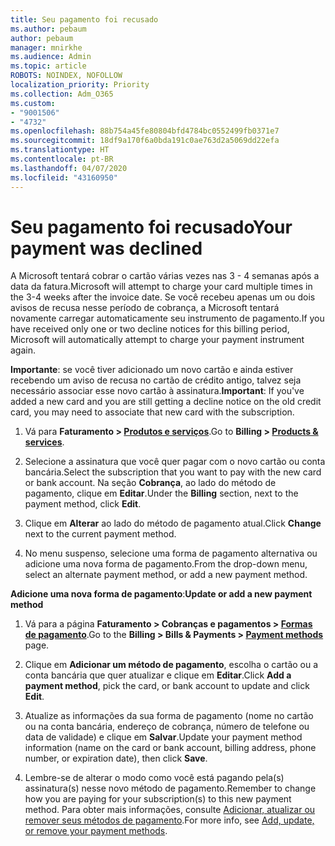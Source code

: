 ```yaml
---
title: Seu pagamento foi recusado
ms.author: pebaum
author: pebaum
manager: mnirkhe
ms.audience: Admin
ms.topic: article
ROBOTS: NOINDEX, NOFOLLOW
localization_priority: Priority
ms.collection: Adm_O365
ms.custom:
- "9001506"
- "4732"
ms.openlocfilehash: 88b754a45fe80804bfd4784bc0552499fb0371e7
ms.sourcegitcommit: 18df9a170f6a0bda191c0ae763d2a5069dd22efa
ms.translationtype: HT
ms.contentlocale: pt-BR
ms.lasthandoff: 04/07/2020
ms.locfileid: "43160950"
---
```

# <a name="your-payment-was-declined"></a><span data-ttu-id="2a1df-102">Seu pagamento foi recusado</span><span class="sxs-lookup"><span data-stu-id="2a1df-102">Your payment was declined</span></span>

<span data-ttu-id="2a1df-103">A Microsoft tentará cobrar o cartão várias vezes nas 3 - 4 semanas após a data da fatura.</span><span class="sxs-lookup"><span data-stu-id="2a1df-103">Microsoft will attempt to charge your card multiple times in the 3-4 weeks after the invoice date.</span></span>  <span data-ttu-id="2a1df-104">Se você recebeu apenas um ou dois avisos de recusa nesse período de cobrança, a Microsoft tentará novamente carregar automaticamente seu instrumento de pagamento.</span><span class="sxs-lookup"><span data-stu-id="2a1df-104">If you have received only one or two decline notices for this billing period, Microsoft will automatically attempt to charge your payment instrument again.</span></span>  

<span data-ttu-id="2a1df-105">**Importante**: se você tiver adicionado um novo cartão e ainda estiver recebendo um aviso de recusa no cartão de crédito antigo, talvez seja necessário associar esse novo cartão à assinatura.</span><span class="sxs-lookup"><span data-stu-id="2a1df-105">**Important**: If you've added a new card and you are still getting a decline notice on the old credit card, you may need to associate that new card with the subscription.</span></span>

1. <span data-ttu-id="2a1df-106">Vá para **Faturamento > [Produtos e serviços](https://go.microsoft.com/fwlink/p/?linkid=842054)**.</span><span class="sxs-lookup"><span data-stu-id="2a1df-106">Go to **Billing > [Products & services](https://go.microsoft.com/fwlink/p/?linkid=842054)**.</span></span>

2. <span data-ttu-id="2a1df-107">Selecione a assinatura que você quer pagar com o novo cartão ou conta bancária.</span><span class="sxs-lookup"><span data-stu-id="2a1df-107">Select the subscription that you want to pay with the new card or bank account.</span></span> <span data-ttu-id="2a1df-108">Na seção **Cobrança**, ao lado do método de pagamento, clique em **Editar**.</span><span class="sxs-lookup"><span data-stu-id="2a1df-108">Under the **Billing** section, next to the payment method, click **Edit**.</span></span>

3. <span data-ttu-id="2a1df-109">Clique em **Alterar** ao lado do método de pagamento atual.</span><span class="sxs-lookup"><span data-stu-id="2a1df-109">Click **Change** next to the current payment method.</span></span>

4. <span data-ttu-id="2a1df-110">No menu suspenso, selecione uma forma de pagamento alternativa ou adicione uma nova forma de pagamento.</span><span class="sxs-lookup"><span data-stu-id="2a1df-110">From the drop-down menu, select an alternate payment method, or add a new payment method.</span></span>

<span data-ttu-id="2a1df-111">**Adicione uma nova forma de pagamento**:</span><span class="sxs-lookup"><span data-stu-id="2a1df-111">**Update or add a new payment method**</span></span>

1. <span data-ttu-id="2a1df-112">Vá para a página **Faturamento > Cobranças e pagamentos > [Formas de pagamento](https://go.microsoft.com/fwlink/p/?linkid=2018806)**.</span><span class="sxs-lookup"><span data-stu-id="2a1df-112">Go to the **Billing > Bills & Payments > [Payment methods](https://go.microsoft.com/fwlink/p/?linkid=2018806)** page.</span></span>

2. <span data-ttu-id="2a1df-113">Clique em **Adicionar um método de pagamento**, escolha o cartão ou a conta bancária que quer atualizar e clique em **Editar**.</span><span class="sxs-lookup"><span data-stu-id="2a1df-113">Click **Add a payment method**, pick the card, or bank account to update and click **Edit**.</span></span>

3. <span data-ttu-id="2a1df-114">Atualize as informações da sua forma de pagamento (nome no cartão ou na conta bancária, endereço de cobrança, número de telefone ou data de validade) e clique em **Salvar**.</span><span class="sxs-lookup"><span data-stu-id="2a1df-114">Update your payment method information (name on the card or bank account, billing address, phone number, or expiration date), then click **Save**.</span></span>

4. <span data-ttu-id="2a1df-115">Lembre-se de alterar o modo como você está pagando pela(s) assinatura(s) nesse novo método de pagamento.</span><span class="sxs-lookup"><span data-stu-id="2a1df-115">Remember to change how you are paying for your subscription(s) to this new payment method.</span></span> <span data-ttu-id="2a1df-116">Para obter mais informações, consulte [Adicionar, atualizar ou remover seus métodos de pagamento](https://go.microsoft.com/fwlink/?linkid=2118133).</span><span class="sxs-lookup"><span data-stu-id="2a1df-116">For more info, see [Add, update, or remove your payment methods](https://go.microsoft.com/fwlink/?linkid=2118133).</span></span> 
